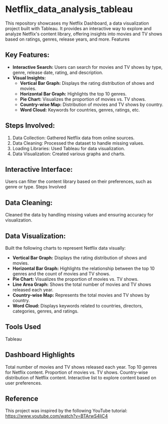 # Netflix_data_analysis_tableau
This repository showcases my Netflix Dashboard, a data visualization project built with Tableau. It provides an interactive way to explore and analyze Netflix's content library, offering insights into movies and TV shows based on ratings, genres, release years, and more.
Features

## Key Features:
- **Interactive Search:** Users can search for movies and TV shows by type, genre, release date, rating, and description.
- **Visual Insights:**
  - **Vertical Bar Graph:** Displays the rating distribution of shows and movies.
  - **Horizontal Bar Graph:** Highlights the top 10 genres.
  - **Pie Chart:** Visualizes the proportion of movies vs. TV shows.
  - **Country-wise Map:** Distribution of movies and TV shows by country.
  - **Word Cloud:** Keywords for countries, genres, ratings, etc.

## Steps Involved:
1. Data Collection: Gathered Netflix data from online sources.
2. Data Cleaning: Processed the dataset to handle missing values.
3. Loading Libraries: Used Tableau for data visualization.
4. Data Visualization: Created various graphs and charts.

## Interactive Interface:
Users can filter the content library based on their preferences, such as genre or type.
Steps Involved

## Data Cleaning:
Cleaned the data by handling missing values and ensuring accuracy for visualization.

## Data Visualization:

Built the following charts to represent Netflix data visually:

- **Vertical Bar Graph:** Displays the rating distribution of shows and movies.
- **Horizontal Bar Graph:** Highlights the relationship between the top 10 genres and the count of movies and TV shows.
- **Pie Chart:** Visualizes the proportion of movies vs. TV shows.
- **Line Area Graph:** Shows the total number of movies and TV shows released each year.
- **Country-wise Map:** Represents the total movies and TV shows by country.
- **Word Cloud:** Displays keywords related to countries, directors, categories, genres, and ratings.

## Tools Used
Tableau
## Dashboard Highlights
Total number of movies and TV shows released each year.
Top 10 genres for Netflix content.
Proportion of movies vs. TV shows.
Country-wise distribution of Netflix content.
Interactive list to explore content based on user preferences.
## Reference
This project was inspired by the following YouTube tutorial:
https://www.youtube.com/watch?v=BTArwS4ljC4
